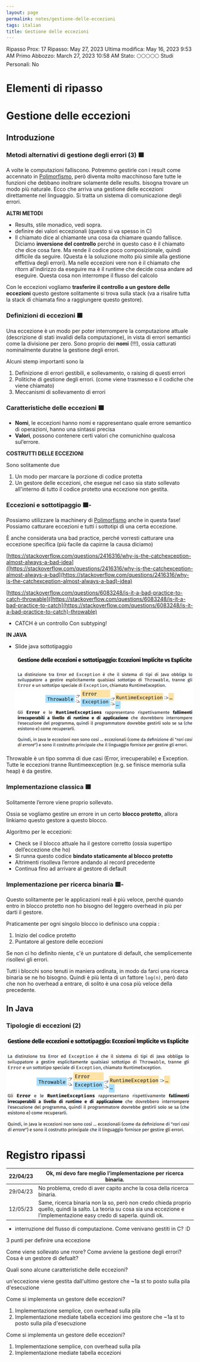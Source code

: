 ```yaml
---
layout: page
permalink: notes/gestione-delle-eccezioni
tags: italian
title: Gestione delle eccezioni
---
```


Ripasso Prox: 17
Ripasso: May 27, 2023
Ultima modifica: May 16, 2023 9:53 AM
Primo Abbozzo: March 27, 2023 10:58 AM
Stato: 🌕🌕🌕🌕🌕
Studi Personali: No

# Elementi di ripasso

# Gestione delle eccezioni

## Introduzione

### Metodi alternativi di gestione degli errori (3) 🟩

A volte le computazioni falliscono. Potremmo gestirle con i result come accennato in [Polimorfismo](/notes/polimorfismo), però diventa molto macchinoso fare tutte le funzioni che debbano inoltrare solamente delle results. bisogna trovare un modo più naturale. Ecco che arriva una gestione delle eccezioni direttamente nel linguaggio. Si tratta un sistema di comunicazione degli errori.

**ALTRI METODI**

- Results, stile monadico, vedi sopra.
- definire dei valori eccezionali (questo si va spesso in C)
- Il chiamato dice al chiamante una cosa da chiamare quando fallisce. Diciamo **inversione del controllo** perché in questo caso è il chiamato che dice cosa fare. Ma rende il codice poco composizionale, quindi difficile da seguire.
(Questa è la soluzione molto più simile alla gestione effettiva degli errori). Ma nelle eccezioni vere non è il chiamato che ritorn al'indirizzo da eseguire ma è il runtime che decide cosa andare ad eseguire. Questa cosa non interrompe il flusso del calcolo

Con le eccezioni vogliamo **trasferire il controllo a un gestore delle eccezioni** questo gestore solitamente si trova sulla stack (va a risalire tutta la stack di chiamata fino a raggiungere questo gestore).

### Definizioni di eccezioni 🟩

Una eccezione è un modo per poter interrompere la computazione attuale (descrizione di stati invalidi della computazione), in vista di errori semantici come la divisione per zero. Sono proprio dei **nomi** (!!!), ossia catturati nominalmente duratne la gestione degli errori.

Alcuni stemp importanti sono la

1. Definizione di errori gestibili, e sollevamento, o raising di questi errori
2. Politiche di gestione degli errori. (come viene trasmesso e il codiche che viene chiamato)
3. Meccanismi di sollevamento di errori

### Caratteristiche delle eccezioni 🟩

- **Nomi**, le eccezioni hanno nomi e rappresentano quale errore semantico di operazioni, hanno una sintassi precisa
- **Valori**, possono contenere certi valori che comunichino qualcosa sul’errore.

**COSTRUTTI DELLE ECCEZIONI**

Sono solitamente due

1. Un modo per marcare la porzione di codice protetta
2. Un gestore delle eccezioni, che esegue nel caso sia stato sollevato all'interno di tutto il codice protetto una eccezione non gestita.

### Eccezioni e sottotipaggio 🟩-

Possiamo utilizzare la machinery di [Polimorfismo](/notes/polimorfismo) anche in questa fase! Possiamo catturare eccezioni e tutti i sottotipi di una certa eccezione.

È anche considerata una bad practice, perché vorresti catturare una eccezione specifica (più facile da capirne la causa diciamo)

[https://stackoverflow.com/questions/2416316/why-is-the-catchexception-almost-always-a-bad-idea]([https://stackoverflow.com/questions/2416316/why-is-the-catchexception-almost-always-a-bad](https://stackoverflow.com/questions/2416316/why-is-the-catchexception-almost-always-a-bad)-idea)

[https://stackoverflow.com/questions/6083248/is-it-a-bad-practice-to-catch-throwable]([https://stackoverflow.com/questions/6083248/is-it-a-bad-practice-to-catch](https://stackoverflow.com/questions/6083248/is-it-a-bad-practice-to-catch)-throwable)

- CATCH è un controllo Con subtyping!

**IN JAVA**

- Slide java sottotipaggio

    <img src="/images/notes/image/universita/ex-notion/Gestione delle eccezioni/Untitled.png" alt="image/universita/ex-notion/Gestione delle eccezioni/Untitled">


Throwable è un tipo somma di due casi (Error, irrecuperabile) e Exception. Tutte le eccezioni tranne Runtimeexception (e.g. se finisce memoria sulla heap) è da gestire.

### Implementazione classica 🟩

Solitamente l’errore viene proprio sollevato.

Ossia se vogliamo gestire un errore in un certo **blocco protetto**, allora linkiamo questo gestore a questo blocco.

Algoritmo per le eccezioni:

- Check se il blocco attuale ha il gestore corretto (ossia supertipo dell’eccezione che ho)
- Sì runna questo codice **bindato staticamente al blocco protetto**
- Altrimenti risolleva l’errore andando al record precedente
- Continua fino ad arrivare al gestore di default

### Implementazione per ricerca binaria 🟨-

Questo solitamente per le applicazioni reali è più veloce, perché quando entro in blocco protetto non ho bisogno del leggero overhead in più per darti il gestore.

Praticamente per ogni singolo blocco io definisco una coppia :

1. Inizio del codice protetto
2. Puntatore al gestore delle eccezioni

Se non ci ho definito niente, c'è un puntatore di default, che semplicemente risollevi gli errori.

Tutti i blocchi sono tenuti in maniera ordinata, in modo da farci una ricerca binaria se ne ho bisogno. Quindi è più lenta di un fattore `log(n)`, però dato che non ho overhead a entrare, di solito è una cosa più veloce della precedente.

## In Java

### Tipologie di eccezioni (2)

<img src="/images/notes/image/universita/ex-notion/Gestione delle eccezioni/Untitled 1.png" alt="image/universita/ex-notion/Gestione delle eccezioni/Untitled 1">

# Registro ripassi

| 22/04/23 | Ok, mi devo fare meglio l’implementazione per ricerca binaria. |
| --- | --- |
| 29/04/23 | No problema, credo di aver capito anche la cosa della ricerca binaria. |
| 12/05/23 | Same, ricerca binaria non la so, però non credo chieda proprio quello, quindi la salto. La teoria su cosa sia una eccezione e l’implementazione easy credo di saperla. quindi ok. |

- interruzione del flusso di computazione. Come venivano gestiti in C? :D

3 punti per definire una eccezione

Come viene sollevato une rrore?
Come avviene la gestione degli errori?	 Cosa è un gestore di defualt?

Quali sono alcune caratteristiche delle eccezioni?

un'eccezione viene gestita dall'ultimo gestore che ~1a st
to posto sulla pila d'esecuzione

Come si implementa un gestore delle eccezioni?

1. Implementazione semplice, con overhead sulla pila
2. Implementazione mediate tabella eccezioni
imo gestore che ~1a st
to posto sulla pila d'esecuzione

Come si implementa un gestore delle eccezioni?

1. Implementazione semplice, con overhead sulla pila
2. Implementazione mediate tabella eccezioni